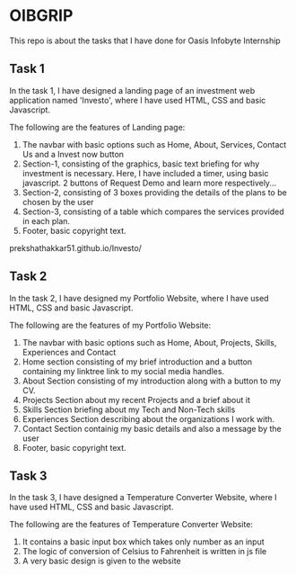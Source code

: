 # OIBGRIP
This repo is about the tasks that I have done for Oasis Infobyte Internship

## Task 1
In the task 1, I have designed a landing page of an investment web application named 'Investo',
where I have used HTML, CSS and basic Javascript.

The following are the features of Landing page: 
1) The navbar with basic options such as Home, About, Services, Contact Us and a Invest now button
2) Section-1, consisting of the graphics, basic text briefing for why investment is necessary.
   Here, I have included a timer, using basic javascript.
   2 buttons of Request Demo and learn more respectively...
3) Section-2, consisting of 3 boxes providing the details of the plans to be chosen by the user
4) Section-3, consisting of a table which compares the services provided in each plan.
5) Footer, basic copyright text.

prekshathakkar51.github.io/Investo/

## Task 2
In the task 2, I have designed my Portfolio Website,
where I have used HTML, CSS and basic Javascript.

The following are the features of my Portfolio Website: 
1) The navbar with basic options such as Home, About, Projects, Skills, Experiences and Contact
2) Home section consisting of my brief introduction and a button containing my linktree link to my social media handles.
3) About Section consisting of my introduction along with a button to my CV.
4) Projects Section about my recent Projects and a brief about it
5) Skills Section briefing about my Tech and Non-Tech skills
6) Experiences Section describing about the organizations I work with.
7) Contact Section containig my basic details and also a message by the user
8) Footer, basic copyright text.



## Task 3
In the task 3, I have designed a Temperature Converter Website,
where I have used HTML, CSS and basic Javascript.

The following are the features of Temperature Converter Website: 
1) It contains a basic input box which takes only number as an input
2) The logic of conversion of Celsius to Fahrenheit is written in js file
3) A very basic design is given to the website

